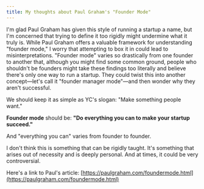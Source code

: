 ```yaml
---
title: My thoughts about Paul Graham's "Founder Mode"
---
```


I'm glad Paul Graham has given this style of running a startup a name, but I'm concerned that trying to define it too rigidly might undermine what it truly is. While Paul Graham offers a valuable framework for understanding "founder mode," I worry that attempting to box it in could lead to misinterpretations. "Founder mode" varies so drastically from one founder to another that, although you might find some common ground, people who shouldn't be founders might take these findings too literally and believe there's only one way to run a startup. They could twist this into another concept—let's call it "founder manager mode"—and then wonder why they aren't successful.

We should keep it as simple as YC's slogan: "Make something people want."

**Founder mode** should be: **"Do everything you can to make your startup succeed."**

And "everything you can" varies from founder to founder.

I don't think this is something that can be rigidly taught. It's something that arises out of necessity and is deeply personal. And at times, it could be very controversial.

Here's a link to Paul's article: [https://paulgraham.com/foundermode.html](https://paulgraham.com/foundermode.html)
